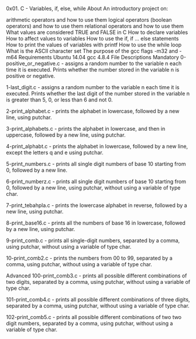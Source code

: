 0x01. C - Variables, if, else, while
About
An introductory project on:

arithmetic operators and how to use them
logical operators (boolean operators) and how to use them
relational operators and how to use them
What values are considered TRUE and FALSE in C
How to declare variables
How to affect values to variables
How to use the if, if ... else statements
How to print the values of variables with printf
How to use the while loop
What is the ASCII character set
The purpose of the gcc flags -m32 and -m64
Requirements
Ubuntu 14.04
gcc 4.8.4
File Descriptions
Mandatory
0-positive_or_negative.c - assigns a random number to the variable n each time it is executed. Prints whether the number stored in the variable n is positive or negative.

1-last_digit.c - assigns a random number to the variable n each time it is executed. Prints whether the last digit of the number stored in the variable n is greater than 5, 0, or less than 6 and not 0.

2-print_alphabet.c - prints the alphabet in lowercase, followed by a new line, using putchar.

3-print_alphabets.c - prints the alphabet in lowercase, and then in uppercase, followed by a new line, using putchar.

4-print_alphabt.c - prints the alphabet in lowercase, followed by a new line, except the letters q and e using putchar.

5-print_numbers.c - prints all single digit numbers of base 10 starting from 0, followed by a new line.

6-print_numberz.c - prints all single digit numbers of base 10 starting from 0, followed by a new line, using putchar, without using a variable of type char.

7-print_tebahpla.c - prints the lowercase alphabet in reverse, followed by a new line, using putchar.

8-print_base16.c - prints all the numbers of base 16 in lowercase, followed by a new line, using putchar.

9-print_comb.c - prints all single-digit numbers, separated by a comma, using putchar, without using a variable of type char.

10-print_comb2.c - prints the numbers from 00 to 99, separated by a comma, using putchar, without using a variable of type char.

Advanced
100-print_comb3.c - prints all possible different combinations of two digits, separated by a comma, using putchar, without using a variable of type char.

101-print_comb4.c - prints all possible different combinations of three digits, separated by a comma, using putchar, without using a variable of type char.

102-print_comb5.c - prints all possible different combinations of two two digit numbers, separated by a comma, using putchar, without using a variable of type char.
